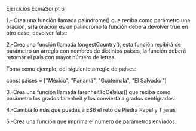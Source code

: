 Ejercicios EcmaScript 6

1.- Crea una función llamada palindrome() que
reciba como parámetro una oración, si la oración
es un palíndromo la función deberá devolver true
en otro caso, devolver false

2.-Crea una función llamada longestCountry(),
esta función recibirá de parámetro un arreglo con
nombres de distintos países, la función deberá
retornar el país con mayor número de letras.

Toma como ejemplo, del siguiente arreglo de
países:

const paises = ["México", "Panamá",
"Guatemala", "El Salvador"]

3.-Crea una función llamada
farenheitToCelsius() que reciba como
parámetro los grados farenheit y los convierta a
grados centígrados.

4.-Cambia lo más que puedas a ES6 el reto de
Piedra Papel y Tijeras

5.-Crea una función que imprima el número de
parámetros enviados.
